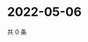 # 2022-05-06

共 0 条

<!-- BEGIN WEIBO -->
<!-- 最后更新时间 Fri May 06 2022 18:15:00 GMT+0800 (China Standard Time) -->

<!-- END WEIBO -->
